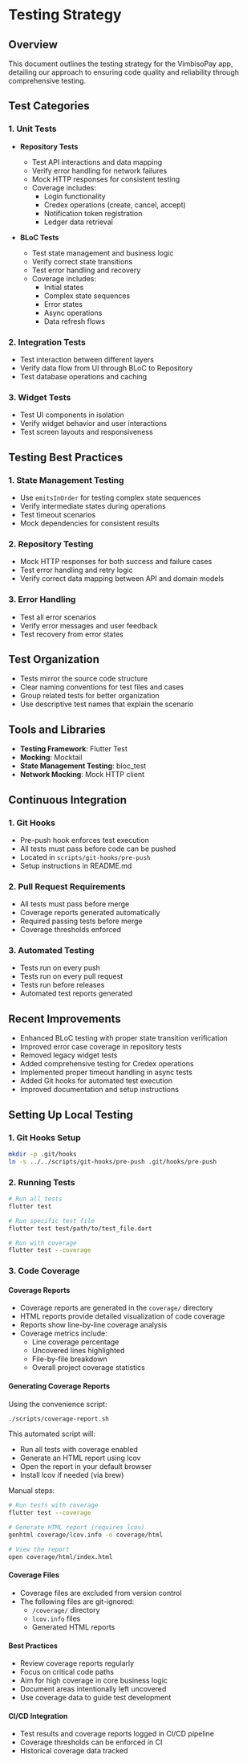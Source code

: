 # Testing Strategy

## Overview
This document outlines the testing strategy for the VimbisoPay app, detailing our approach to ensuring code quality and reliability through comprehensive testing.

## Test Categories

### 1. Unit Tests
- **Repository Tests**
  - Test API interactions and data mapping
  - Verify error handling for network failures
  - Mock HTTP responses for consistent testing
  - Coverage includes:
    - Login functionality
    - Credex operations (create, cancel, accept)
    - Notification token registration
    - Ledger data retrieval

- **BLoC Tests**
  - Test state management and business logic
  - Verify correct state transitions
  - Test error handling and recovery
  - Coverage includes:
    - Initial states
    - Complex state sequences
    - Error states
    - Async operations
    - Data refresh flows

### 2. Integration Tests
- Test interaction between different layers
- Verify data flow from UI through BLoC to Repository
- Test database operations and caching

### 3. Widget Tests
- Test UI components in isolation
- Verify widget behavior and user interactions
- Test screen layouts and responsiveness

## Testing Best Practices

### 1. State Management Testing
- Use `emitsInOrder` for testing complex state sequences
- Verify intermediate states during operations
- Test timeout scenarios
- Mock dependencies for consistent results

### 2. Repository Testing
- Mock HTTP responses for both success and failure cases
- Test error handling and retry logic
- Verify correct data mapping between API and domain models

### 3. Error Handling
- Test all error scenarios
- Verify error messages and user feedback
- Test recovery from error states

## Test Organization
- Tests mirror the source code structure
- Clear naming conventions for test files and cases
- Group related tests for better organization
- Use descriptive test names that explain the scenario

## Tools and Libraries
- **Testing Framework**: Flutter Test
- **Mocking**: Mocktail
- **State Management Testing**: bloc_test
- **Network Mocking**: Mock HTTP client

## Continuous Integration

### 1. Git Hooks
- Pre-push hook enforces test execution
- All tests must pass before code can be pushed
- Located in `scripts/git-hooks/pre-push`
- Setup instructions in README.md

### 2. Pull Request Requirements
- All tests must pass before merge
- Coverage reports generated automatically
- Required passing tests before merge
- Coverage thresholds enforced

### 3. Automated Testing
- Tests run on every push
- Tests run on every pull request
- Tests run before releases
- Automated test reports generated

## Recent Improvements
- Enhanced BLoC testing with proper state transition verification
- Improved error case coverage in repository tests
- Removed legacy widget tests
- Added comprehensive testing for Credex operations
- Implemented proper timeout handling in async tests
- Added Git hooks for automated test execution
- Improved documentation and setup instructions

## Setting Up Local Testing

### 1. Git Hooks Setup
```bash
mkdir -p .git/hooks
ln -s ../../scripts/git-hooks/pre-push .git/hooks/pre-push
```

### 2. Running Tests
```bash
# Run all tests
flutter test

# Run specific test file
flutter test test/path/to/test_file.dart

# Run with coverage
flutter test --coverage
```

### 3. Code Coverage

#### Coverage Reports
- Coverage reports are generated in the `coverage/` directory
- HTML reports provide detailed visualization of code coverage
- Reports show line-by-line coverage analysis
- Coverage metrics include:
  - Line coverage percentage
  - Uncovered lines highlighted
  - File-by-file breakdown
  - Overall project coverage statistics

#### Generating Coverage Reports
Using the convenience script:
```bash
./scripts/coverage-report.sh
```
This automated script will:
- Run all tests with coverage enabled
- Generate an HTML report using lcov
- Open the report in your default browser
- Install lcov if needed (via brew)

Manual steps:
```bash
# Run tests with coverage
flutter test --coverage

# Generate HTML report (requires lcov)
genhtml coverage/lcov.info -o coverage/html

# View the report
open coverage/html/index.html
```

#### Coverage Files
- Coverage files are excluded from version control
- The following files are git-ignored:
  - `/coverage/` directory
  - `lcov.info` files
  - Generated HTML reports

#### Best Practices
- Review coverage reports regularly
- Focus on critical code paths
- Aim for high coverage in core business logic
- Document areas intentionally left uncovered
- Use coverage data to guide test development

#### CI/CD Integration
- Test results and coverage reports logged in CI/CD pipeline
- Coverage thresholds can be enforced in CI
- Historical coverage data tracked
